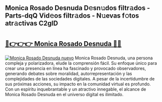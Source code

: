 ## Monica Rosado Desnuda D𝚎sn𝚞dos filtr𝚊dos - Parts-dqQ Vid𝚎os filtr𝚊dos - N𝚞evas f𝚘tos atr𝚊ctivas C2glD

# <h2><a href="http://mb9lmer.tromn.icu/?c=Monica+Rosado+Desnuda">🔗👉👉👉 Monica Rosado Desnuda 🔗🔗</a></h2>

[![Monica Rosado Desnuda nuevo](https://i.imgur.com/pEAQMta.gif)](http://mb9lmer.tromn.icu/?c=Monica+Rosado+Desnuda)
Monica Rosado Desnuda, una persona compleja y polarizadora, elude la comprensión fácil. Su enfoque único para crear una presencia en línea ha fascinado y provocado observadores, generando debates sobre moralidad, autorrepresentación y las complejidades de las sociedades digitales. A pesar de la incertidumbre de sus próximas acciones, su impacto en la comunidad virtual es profundo. Con un espíritu inquebrantable y un atractivo innegable, el alcance de Monica Rosado Desnuda en el universo digital es ilimitado.
